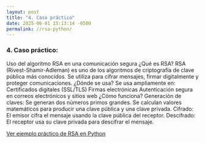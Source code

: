 ```yaml
---
layout: post
title: "4. Caso práctico"
date: 2025-06-01 15:13:14 -0500
permalink: //rsa-python/
---
```


### 4. Caso práctico:
Uso del algoritmo RSA en una comunicación segura
¿Qué es RSA?
RSA (Rivest-Shamir-Adleman) es uno de los algoritmos de criptografía de clave pública más conocidos. Se utiliza para cifrar mensajes, firmar digitalmente y proteger comunicaciones.
¿Dónde se usa?
Se usa ampliamente en:
Certificados digitales (SSL/TLS)
Firmas electrónicas
Autenticación segura en correos electrónicos y sitios web
¿Cómo funciona?
Generación de claves:
Se generan dos números primos grandes.
Se calculan valores matemáticos para producir una clave pública y una clave privada.
Cifrado:
El emisor cifra el mensaje usando la clave pública del receptor.
Descifrado:
El receptor usa su clave privada para descifrar el mensaje.

[Ver ejemplo práctico de RSA en Python]( /rsa-python.html )

